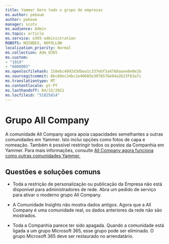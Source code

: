 ```yaml
---
title: Yammer Gere todo o grupo de empresas
ms.author: pebaum
author: pebaum
manager: scotv
ms.audience: Admin
ms.topic: article
ms.service: o365-administration
ROBOTS: NOINDEX, NOFOLLOW
localization_priority: Normal
ms.collection: Adm_O365
ms.custom:
- "1019"
- "6000003"
ms.openlocfilehash: 158ebc4992d3dbea1c337ebf3a4768aaee8e0e2b
ms.sourcegitcommit: 8bc60ec34bc1e40685e3976576e04a2623f63a7c
ms.translationtype: MT
ms.contentlocale: pt-PT
ms.lasthandoff: 04/15/2021
ms.locfileid: "51825814"
---
```

# <a name="all-company-group"></a>Grupo All Company

A comunidade All Company agora apoia capacidades semelhantes a outras comunidades em Yammer. Isto inclui opções como fotos de capa e nomeação. Também é possível restringir todos os postos da Companhia em Yammer. Para mais informações, consulte [All Company agora funciona como outras comunidades Yammer.](https://docs.microsoft.com/yammer/manage-yammer-groups/yammer-all-company-yammer-community)

## <a name="common-issues-and-solutions"></a>Questões e soluções comuns

- Toda a restrição de personalização ou publicação da Empresa não está disponível para administradores de rede. Abra um pedido de serviço para ativar o moderno grupo All Company.

- A Comunidade Insights não mostra dados antigos. Agora que a All Company é uma comunidade real, os dados anteriores da rede não são mostrados.

- Toda a Companhia parece ter sido apagada. Quando a comunidade está ligada a um grupo Microsoft 365, esse grupo pode ser eliminado. O grupo Microsoft 365 deve ser restaurado no arrendatário.

